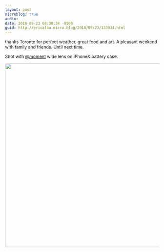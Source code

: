 ```yaml
---
layout: post
microblog: true
audio: 
date: 2018-09-23 08:30:34 -0500
guid: http://ericalba.micro.blog/2018/09/23/133034.html
---
```

thanks Toronto for perfect weather, great food and art. A pleasant weekend with family and friends. Until next time.

Shot with [@moment](https://micro.blog/moment) wide lens on iPhoneX battery case.

<img src="http://micro.ericalba.com/uploads/2018/0f554eb6d1.jpg" width="600" height="600" />

